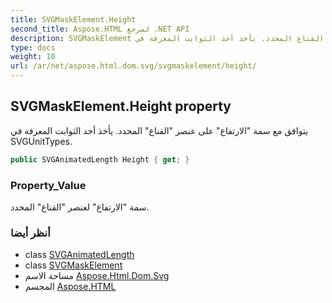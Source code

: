 ```yaml
---
title: SVGMaskElement.Height
second_title: Aspose.HTML لمرجع .NET API
description: SVGMaskElement ملكية. يتوافق مع سمة الارتفاع على عنصر القناع المحدد. يأخذ أحد الثوابت المعرفة في SVGUnitTypes.
type: docs
weight: 10
url: /ar/net/aspose.html.dom.svg/svgmaskelement/height/
---
```

## SVGMaskElement.Height property

يتوافق مع سمة "الارتفاع" على عنصر "القناع" المحدد. يأخذ أحد الثوابت المعرفة في SVGUnitTypes.

```csharp
public SVGAnimatedLength Height { get; }
```

### Property_Value

سمة "الارتفاع" لعنصر "القناع" المحدد.

### أنظر أيضا

* class [SVGAnimatedLength](../../../aspose.html.dom.svg.datatypes/svganimatedlength/)
* class [SVGMaskElement](../)
* مساحة الاسم [Aspose.Html.Dom.Svg](../../svgmaskelement/)
* المجسم [Aspose.HTML](../../../)


